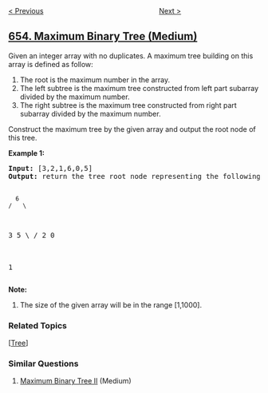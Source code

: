 <!--|This file generated by command(leetcode description); DO NOT EDIT.    |-->
<!--+----------------------------------------------------------------------+-->
<!--|@author    openset <openset.wang@gmail.com>                           |-->
<!--|@link      https://github.com/openset                                 |-->
<!--|@home      https://github.com/tonymontaro/leetcode-hints                        |-->
<!--+----------------------------------------------------------------------+-->

[< Previous](https://github.com/tonymontaro/leetcode-hints/tree/master/problems/two-sum-iv-input-is-a-bst "Two Sum IV - Input is a BST")
　　　　　　　　　　　　　　　　
[Next >](https://github.com/tonymontaro/leetcode-hints/tree/master/problems/print-binary-tree "Print Binary Tree")

## [654. Maximum Binary Tree (Medium)](https://leetcode.com/problems/maximum-binary-tree "最大二叉树")

<p>
Given an integer array with no duplicates. A maximum tree building on this array is defined as follow:
<ol>
<li>The root is the maximum number in the array. </li>
<li>The left subtree is the maximum tree constructed from left part subarray divided by the maximum number.</li>
<li>The right subtree is the maximum tree constructed from right part subarray divided by the maximum number.</li> 
</ol>
</p>

<p>
Construct the maximum tree by the given array and output the root node of this tree.
</p>

<p><b>Example 1:</b><br />
<pre>
<b>Input:</b> [3,2,1,6,0,5]
<b>Output:</b> return the tree root node representing the following tree:

      6
    /   \
   3     5
    \    / 
     2  0   
       \
        1
</pre>
</p>

<p><b>Note:</b><br>
<ol>
<li>The size of the given array will be in the range [1,1000].</li>
</ol>
</p>

### Related Topics
  [[Tree](https://github.com/tonymontaro/leetcode-hints/tree/master/tag/tree/README.md)]

### Similar Questions
  1. [Maximum Binary Tree II](https://github.com/tonymontaro/leetcode-hints/tree/master/problems/maximum-binary-tree-ii) (Medium)
